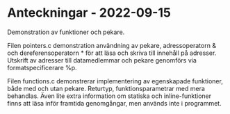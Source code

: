 # Anteckningar - 2022-09-15
Demonstration av funktioner och pekare.

Filen pointers.c demonstration användning av pekare, adressoperatorn & och dereferensoperatorn * för att läsa och skriva till innehåll på adresser. 
Utskrift av adresser till datamedlemmar och pekare genomförs via formatspecificerare %p.

Filen functions.c demonstrerar implementering av egenskapade funktioner, både med och utan pekare. Returtyp, funktionsparametrar med mera behandlas.
Även lite extra information om statiska och inline-funktioner finns att läsa inför framtida genomgångar, men används inte i programmet.
